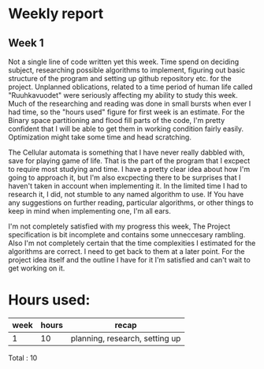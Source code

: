 # Weekly report 
## Week 1

Not a single line of code written yet this week. Time spend on deciding subject, researching possible algorithms to implement, figuring out basic structure of the program and setting up github repository etc. for the project. Unplanned oblications, related to a time period of human life called "Ruuhkavuodet" were seriously affecting my ability to study this week. Much of the researching and reading was done in small bursts when ever I had time, so the "hours used" figure for first week is an estimate. For the Binary space partitioning and flood fill parts of the code, I'm pretty confident that I will be able to get them in working condition fairly easily. Optimization might take some time and head scratching. 

The Cellular automata is something that I have never really dabbled with, save for playing game of life. That is the part of the program that I excpect to require most studying and time. I have a pretty clear idea about how I'm going to approach it, but I'm also excpecting there to be surprises that I haven't taken in account when implementing it. In the limited time I had to research it, I did, not stumble to any named algorithm to use. If You have any suggestions on further reading, particular algorithms, or other things to keep in mind when implementing one, I'm all ears.

I'm not completely satisfied with my progress this week, The Project specification is bit incomplete and contains some unneccesary rambling. Also I'm not completely certain that the time complexities I estimated for the algorithms are correct. I need to get back to them at a later point. For the project idea itself and the outline I have for it I'm satisfied and can't wait to get working on it.

# Hours used:

 week | hours | recap
 ---- | ----- | -----
  1 | 10 | planning, research, setting up

Total : 10
